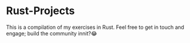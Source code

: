 # Rust-Projects
This is a compilation of my exercises in Rust.
Feel free to get in touch and engage; build the community innit?😂
